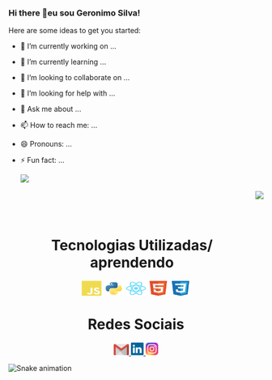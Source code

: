 ### Hi there 👋eu  sou Geronimo Silva!   

Here are some ideas to get you started:

- 🔭 I’m currently working on ...
- 🌱 I’m currently learning ...
- 👯 I’m looking to collaborate on ...
- 🤔 I’m looking for help with ...
- 💬 Ask me about ...
- 📫 How to reach me: ...
- 😄 Pronouns: ...
- ⚡ Fun fact: ...



  <div>
  <img  height="180em" src="https://github-readme-stats.vercel.app/api?username=Geronimo1217&show_icons=true&theme=great-gatsby&include_all_commits=true&count_private=true"/>
<img align="right"  height="140em"  src="https://github-readme-stats.vercel.app/api/top-langs/?username=Geronimo1217&layout=compact&langs_count=16&theme=great-gatsby"/>
</div>

  
  
</div>

<br/>



<br/>

<div  align="center"> 
  <div style="display: inline_block"><br>
    <h1 align="center">Tecnologias Utilizadas/ aprendendo  </h1>
    <img align="center" height="30" width="40" alt="js-icon"  src="https://raw.githubusercontent.com/devicons/devicon/master/icons/javascript/javascript-plain.svg">
    <img align="center" height="30" width="40" alt="python-icon" src="https://raw.githubusercontent.com/devicons/devicon/master/icons/python/python-original.svg">
    <img align="center" height="30" width="40" alt="react-icon" src="https://raw.githubusercontent.com/devicons/devicon/master/icons/react/react-original.svg">
    <img align="center" height="30" width="40" alt="html-icon" src="https://raw.githubusercontent.com/devicons/devicon/master/icons/html5/html5-original.svg">
    <img align="center" height="30" width="40" alt="css-icon" src="https://raw.githubusercontent.com/devicons/devicon/master/icons/css3/css3-original.svg">
    
   </div>
    
  
  <h1 align="center">Redes Sociais</h1>
    <a href = "mailto: geronimo.ge302@gmail.com">
      <img width="30" src="gmail.svg">    
    </a>
    <a href = "https://www.linkedin.com/in/geronimo-silva/">
      <img width="25" src="linkedin.svg">
      <a href = "https://instagram.com/j_geronimo7_dev?igshid=ZGUzMzM3NWJiOQ== ">
      <img width="25" src="instagram.png">
    </a>
</div>

![Snake animation](https://github.com/Geronimo1217/Geronimo1217/blob/output/github-contribution-grid-snake.svg)
